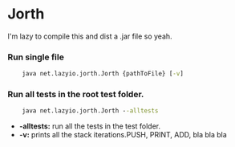 # Jorth

I'm lazy to compile this and dist a .jar file so yeah.

### Run single file
```bat
    java net.lazyio.jorth.Jorth {pathToFile} [-v]
```
### Run all tests in the root test folder.
```bat
    java net.lazyio.jorth.Jorth --alltests
```

* **-alltests:** run all the tests in the test folder.
* **-v:** prints all the stack iterations.PUSH, PRINT, ADD, bla bla bla